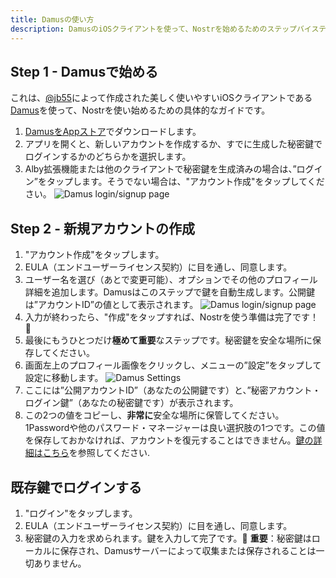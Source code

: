 ```yaml
---
title: Damusの使い方
description: DamusのiOSクライアントを使って、Nostrを始めるためのステップバイステップ・ガイドを説明します。
---
```


## Step 1 - Damusで始める

これは、[@jb55](https://snort.social/p/npub1xtscya34g58tk0z605fvr788k263gsu6cy9x0mhnm87echrgufzsevkk5s)によって作成された美しく使いやすいiOSクライアントである[Damus](https://damus.io/)を使って、Nostrを使い始めるための具体的なガイドです。

1. [DamusをAppストア](https://apps.apple.com/app/damus/id1628663131)でダウンロードします。
2. アプリを開くと、新しいアカウントを作成するか、すでに生成した秘密鍵でログインするかのどちらかを選択します。
3. Alby拡張機能または他のクライアントで秘密鍵を生成済みの場合は、”ログイン”をタップします。そうでない場合は、"アカウント作成"をタップしてください。
   ![Damus login/signup page](/images/damus-login.webp)

## Step 2 - 新規アカウントの作成

1. "アカウント作成"をタップします。
2. EULA（エンドユーザーライセンス契約）に目を通し、同意します。
3. ユーザー名を選び（あとで変更可能）、オプションでその他のプロフィール詳細を追加します。Damusはこのステップで鍵を自動生成します。公開鍵は”アカウントID”の値として表示されます。 ![Damus login/signup page](/images/damus-signup.webp)
4. 入力が終わったら、"作成"をタップすれば、Nostrを使う準備は完了です！ 🤙
5. 最後にもうひとつだけ**極めて重要**なステップです。秘密鍵を安全な場所に保存してください。
6. 画面左上のプロフィール画像をクリックし、メニューの”設定”をタップして設定に移動します。 ![Damus Settings](/images/damus-settings.webp)
7. ここには”公開アカウントID”（あなたの公開鍵です）と、”秘密アカウント・ログイン鍵”（あなたの秘密鍵です）が表示されます。
8. この2つの値をコピーし、**非常に**安全な場所に保管してください。1Passwordや他のパスワード・マネージャーは良い選択肢の1つです。この値を保存しておかなければ、アカウントを復元することはできません。[鍵の詳細はこちら](/jp/get-started#understanding-keys)を参照してください.

## 既存鍵でログインする

1. "ログイン"をタップします。
2. EULA（エンドユーザーライセンス契約）に目を通し、同意します。
3. 秘密鍵の入力を求められます。鍵を入力して完了です。🤙 **重要**：秘密鍵はローカルに保存され、Damusサーバーによって収集または保存されることは一切ありません。

